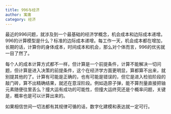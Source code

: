 ```yaml
---
title: 996与经济
author: 寓庸
category: 经济
---
```


最近的996问题，就涉及到一个最基础的经济学概念，机会成本和边际成本递增。996的计算模型是什么？标准的边际成本递增。每工作一天，机会成本都在增加，长期的话，计算你的身体成本，时间成本和机会，那么对个体而言，996的优劣就一目了然了。

每个人的成本计算方式都不一样，但计算是一个前提条件，计算不能解决一切问题，但计算是进入决策的前提条件，这个在经济学方面更明显，算都算不出来，就别提其他的了。计算有可能是正确的，也有可能是错误的，但它是进入检验阶段的敲门砖，算不出精确结果，就还在意淫阶段。例如造原子弹，能不算剂量直接把铀元素随便往里丢么？撞大运有成功的可能性，但撞大运终究还是个概率问题，关键是，概率也是可以计算出来的。

如果相信世间一切法都有其规律可循的话，数字化建模和表达就一定可行。